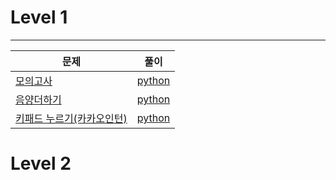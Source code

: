 # Level 1
---
|문제|풀이|
|------|---|
|[모의고사](https://programmers.co.kr/learn/courses/30/lessons/42840)|[python](https://github.com/SeungWookLee2021/programmers_training/blob/master/Level1/Lv1_%EB%AA%A8%EC%9D%98%EA%B3%A0%EC%82%AC.ipynb)|
|[음양더하기](https://programmers.co.kr/learn/courses/30/lessons/76501)|[python](https://github.com/SeungWookLee2021/programmers_training/blob/master/Level1/Lv1_%EC%9D%8C%EC%96%91%EB%8D%94%ED%95%98%EA%B8%B0.ipynb)|
|[키패드 누르기(카카오인턴)](https://programmers.co.kr/learn/courses/30/lessons/67256)|[python](https://github.com/SeungWookLee2021/programmers_training/blob/master/Level1/Lv1_%5B%EC%B9%B4%EC%B9%B4%EC%98%A4%20%EC%9D%B8%ED%84%B4%5D%20%ED%82%A4%ED%8C%A8%EB%93%9C%20%EB%88%84%EB%A5%B4%EA%B8%B0.ipynb)|

# Level 2
